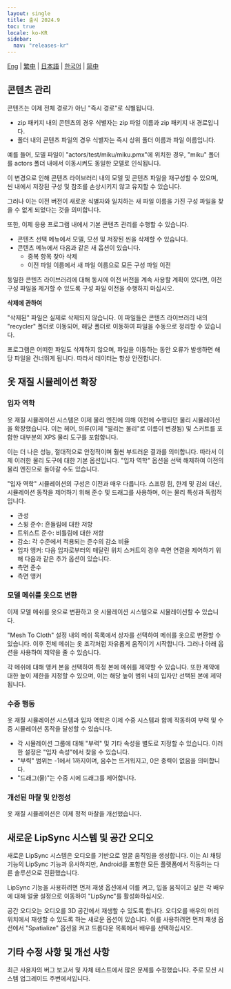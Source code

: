 ```yaml
---
layout: single
title: 출시 2024.9
toc: true
locale: ko-KR
sidebar:
  nav: "releases-kr"
---
```

[Eng](/dancexr/releases/2024.9) | [繁中](/tw/dancexr/releases/2024.9) | [日本語](/jp/dancexr/releases/2024.9) | [한국어](/kr/dancexr/releases/2024.9) | [简中](/zh/dancexr/releases/2024.9)

## 콘텐츠 관리
콘텐츠는 이제 전체 경로가 아닌 "즉시 경로"로 식별됩니다.

* zip 패키지 내의 콘텐츠의 경우 식별자는 zip 파일 이름과 zip 패키지 내 경로입니다.
* 폴더 내의 콘텐츠 파일의 경우 식별자는 즉시 상위 폴더 이름과 파일 이름입니다.

예를 들어, 모델 파일이 "actors/test/miku/miku.pmx"에 위치한 경우, "miku" 폴더를 actors 폴더 내에서 이동시켜도 동일한 모델로 인식됩니다.

이 변경으로 인해 콘텐츠 라이브러리 내의 모델 및 콘텐츠 파일을 재구성할 수 있으며, 씬 내에서 저장된 구성 및 참조를 손상시키지 않고 유지할 수 있습니다.

그러나 이는 이전 버전이 새로운 식별자와 일치하는 새 파일 이름을 가진 구성 파일을 찾을 수 없게 되었다는 것을 의미합니다.

또한, 이제 응용 프로그램 내에서 기본 콘텐츠 관리를 수행할 수 있습니다.

* 콘텐츠 선택 메뉴에서 모델, 모션 및 저장된 씬을 삭제할 수 있습니다.
* 콘텐츠 메뉴에서 다음과 같은 새 옵션이 있습니다.
    * 중복 항목 찾아 삭제
    * 이전 파일 이름에서 새 파일 이름으로 모든 구성 파일 이전

동일한 콘텐츠 라이브러리에 대해 동시에 이전 버전을 계속 사용할 계획이 있다면, 이전 구성 파일을 제거할 수 있도록 구성 파일 이전을 수행하지 마십시오.

**삭제에 관하여**

"삭제된" 파일은 실제로 삭제되지 않습니다. 이 파일들은 콘텐츠 라이브러리 내의 "recycler" 폴더로 이동되어, 해당 폴더로 이동하여 파일을 수동으로 정리할 수 있습니다.

프로그램은 어떠한 파일도 삭제하지 않으며, 파일을 이동하는 동안 오류가 발생하면 해당 파일을 건너뛰게 됩니다. 따라서 데이터는 항상 안전합니다.

## 옷 재질 시뮬레이션 확장

### 입자 역학

옷 재질 시뮬레이션 시스템은 이제 물리 엔진에 의해 이전에 수행되던 물리 시뮬레이션을 확장했습니다. 이는 헤어, 의류(이제 "떨리는 물리"로 이름이 변경됨) 및 스커트를 포함한 대부분의 XPS 물리 도구를 포함합니다.

이는 더 나은 성능, 절대적으로 안정적이며 훨씬 부드러운 결과를 의미합니다. 따라서 이제 이러한 물리 도구에 대한 기본 옵션입니다. "입자 역학" 옵션을 선택 해제하여 이전의 물리 엔진으로 돌아갈 수도 있습니다.

"입자 역학" 시뮬레이션의 구성은 이전과 매우 다릅니다. 스프링 힘, 한계 및 감쇠 대신, 시뮬레이션 동작을 제어하기 위해 준수 및 드래그를 사용하며, 이는 물리 특성과 독립적입니다.

* 관성
* 스윙 준수: 흔들림에 대한 저항
* 트위스트 준수: 비틀림에 대한 저항
* 감소: 각 수준에서 적용되는 준수의 감소 비율
* 입자 앵커: 다음 입자로부터의 매달린 위치
스커트의 경우 측면 연결을 제어하기 위해 다음과 같은 추가 옵션이 있습니다.
* 측면 준수
* 측면 앵커

### 모델 메쉬를 옷으로 변환

이제 모델 메쉬를 옷으로 변환하고 옷 시뮬레이션 시스템으로 시뮬레이션할 수 있습니다.

"Mesh To Cloth" 설정 내의 메쉬 목록에서 상자를 선택하여 메쉬를 옷으로 변환할 수 있습니다. 이후 전체 메쉬는 옷 조각처럼 자유롭게 움직이기 시작합니다. 그러나 아래 옵션을 사용하여 제약을 줄 수 있습니다.

각 메쉬에 대해 앵커 본을 선택하여 특정 본에 메쉬를 제약할 수 있습니다. 또한 제약에 대한 높이 제한을 지정할 수 있으며, 이는 해당 높이 범위 내의 입자만 선택된 본에 제약됩니다.

### 수중 행동

옷 재질 시뮬레이션 시스템과 입자 역학은 이제 수중 시스템과 함께 작동하여 부력 및 수중 시뮬레이션 동작을 달성할 수 있습니다.

* 각 시뮬레이션 그룹에 대해 "부력" 및 기타 속성을 별도로 지정할 수 있습니다. 이러한 설정은 "입자 속성"에서 찾을 수 있습니다.
* "부력" 범위는 -1에서 1까지이며, 음수는 뜨거워지고, 0은 중력이 없음을 의미합니다.
* "드래그(물)"는 수중 시에 드래그를 제어합니다.

### 개선된 마찰 및 안정성

옷 재질 시뮬레이션은 이제 정적 마찰을 개선했습니다.

## 새로운 LipSync 시스템 및 공간 오디오

새로운 LipSync 시스템은 오디오를 기반으로 얼굴 움직임을 생성합니다. 이는 AI 채팅 기능의 LipSync 기능과 유사하지만, Android를 포함한 모든 플랫폼에서 작동하는 다른 솔루션으로 전환했습니다.

LipSync 기능을 사용하려면 먼저 재생 옵션에서 이를 켜고, 입을 움직이고 싶은 각 배우에 대해 얼굴 설정으로 이동하여 "LipSync"를 활성화하십시오.

공간 오디오는 오디오를 3D 공간에서 재생할 수 있도록 합니다. 오디오를 배우의 머리 위치에서 재생할 수 있도록 하는 새로운 옵션이 있습니다. 이를 사용하려면 먼저 재생 옵션에서 "Spatialize" 옵션을 켜고 드롭다운 목록에서 배우를 선택하십시오.

## 기타 수정 사항 및 개선 사항
최근 사용자의 버그 보고서 및 자체 테스트에서 많은 문제를 수정했습니다. 주로 모션 시스템 업그레이드 주변에서입니다.